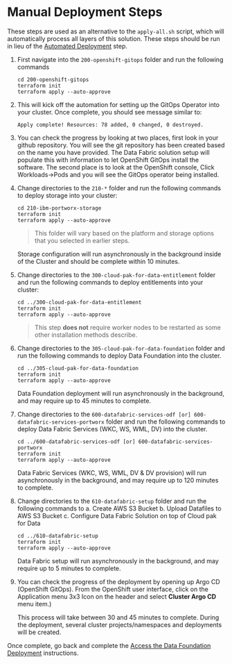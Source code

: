 
# Manual Deployment Steps

These steps are used as an alternative to the `apply-all.sh` script, which will automatically process all layers of this solution.  These steps should be run in lieu of the [Automated Deployment](README.md#automated-deployment) step.

1. First navigate into the `200-openshift-gitops` folder and run the following commands

    ```
    cd 200-openshift-gitops
    terraform init
    terraform apply --auto-approve
    ```


2. This will kick off the automation for setting up the GitOps Operator into your cluster.  Once complete, you should see message similar to:

    ```
    Apply complete! Resources: 78 added, 0 changed, 0 destroyed.
    ```

3. You can check the progress by looking at two places, first look in your github repository. You will see the git repository has been created based on the name you have provided. The Data Fabric solution setup will populate this with information to let OpenShift GitOps install the software. The second place is to look at the OpenShift console, Click Workloads->Pods and you will see the GitOps operator being installed.


4. Change directories to the `210-*` folder and run the following commands to deploy storage into your cluster:

    ```
    cd 210-ibm-portworx-storage
    terraform init
    terraform apply --auto-approve
    ```

    > This folder will vary based on the platform and storage options that you selected in earlier steps.

    Storage configuration will run asynchronously in the background inside of the Cluster and should be complete within 10 minutes.

5. Change directories to the `300-cloud-pak-for-data-entitlement` folder and run the following commands to deploy entitlements into your cluster:

    ```
    cd ../300-cloud-pak-for-data-entitlement
    terraform init
    terraform apply --auto-approve
    ```

    > This step **does not** require worker nodes to be restarted as some other installation methods describe.

6. Change directories to the `305-cloud-pak-for-data-foundation` folder and run the following commands to deploy Data Foundation into the cluster.

    ```
    cd ../305-cloud-pak-for-data-foundation
    terraform init
    terraform apply --auto-approve
    ```

    Data Foundation deployment will run asynchronously in the background, and may require up to 45 minutes to complete.

7. Change directories to the `600-datafabric-services-odf [or] 600-datafabric-services-portworx` folder and run the following commands to deploy Data Fabric Services (WKC, WS, WML, DV) into the cluster.

    ```
    cd ../600-datafabric-services-odf [or] 600-datafabric-services-portworx
    terraform init
    terraform apply --auto-approve
    ```

    Data Fabric Services (WKC, WS, WML, DV & DV provision) will run asynchronously in the background, and may require up to 120 minutes to complete.

8. Change directories to the `610-datafabric-setup` folder and run the following commands to
    a.	Create AWS S3 Bucket
    b.	Upload Datafiles to AWS S3 Bucket 
    c.	Configure Data Fabric Solution on top of Cloud pak for Data

    ```
    cd ../610-datafabric-setup
    terraform init
    terraform apply --auto-approve
    ```

    Data Fabric setup will run asynchronously in the background, and may require up to 5 minutes to complete.

9. You can check the progress of the deployment by opening up Argo CD (OpenShift GitOps).  From the OpenShift user interface, click on the Application menu 3x3 Icon on the header and select **Cluster Argo CD** menu item.)

    This process will take between 30 and 45 minutes to complete.  During the deployment, several cluster projects/namespaces and deployments will be created.

Once complete, go back and complete the [Access the Data Foundation Deployment](README.md#access-the-data-foundation-deployment) instructions.